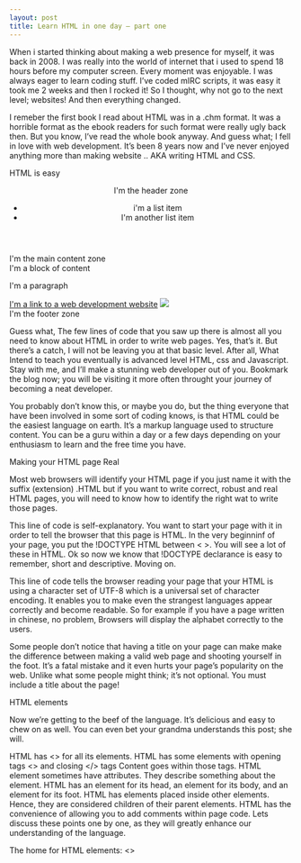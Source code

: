 ```yaml
---
layout: post
title: Learn HTML in one day – part one
---
```


When i started thinking about making a web presence for myself, it was back in 2008. I was really into the world of internet that i used to spend 18 hours before my computer screen. Every moment was enjoyable. I was always eager to learn coding stuff. I’ve coded mIRC scripts, it was easy it took me 2 weeks and then I rocked it! So I thought, why not go to the next level; websites! And then everything changed.

I remeber the first book I read about HTML was in a .chm format. It was a horrible format as the ebook readers for such format were really ugly back then. But you know, I’ve read the whole book anyway. And guess what; I fell in love with web development. It’s been 8 years now and I’ve never enjoyed anything more than making website .. AKA writing HTML and CSS.

HTML is easy

<!doctype html>
<html>
<head>
<meta chrset="utf-8">
<link rel="stylesheet" href="style.css">
<title>I'm the title of the page</title>
</head>
<body>
<header>I'm the header zone<br>
<ul>
<li>i'm a list item</li>
<li>I'm another list item</li>
</ul>
</header>
<main>I'm the main content zone
<div>I'm a block of content</div>
<p>I'm a paragraph</p>
<a href="http://cesr.net">I'm a link to a web development website</a>
<img src="http://lorempixel.com/400/200/">
</main>
<footer>I'm the footer zone</footer>
</body>
</html>

Guess what, The few lines of code that you saw up there is almost all you need to know about HTML in order to write web pages. Yes, that’s it. But there’s a catch, I will not be leaving you at that basic level. After all, What Intend to teach you eventually is advanced level HTML, css and Javascript. Stay with me, and I’ll make a stunning web developer out of you. Bookmark the blog now; you will be visiting it more often throught your journey of becoming a neat developer.

You probably don’t know this, or maybe you do, but the thing everyone that have been involved in some sort of coding knows, is that HTML could be the easiest language on earth. It’s a markup language used to structure content. You can be a guru within a day or a few days depending on your enthusiasm to learn and the free time you have.

Making your HTML page Real

Most web browsers will identify your HTML page if you just name it with the suffix (extension) .HTML but if you want to write correct, robust and real HTML pages, you will need to know how to identify the right wat to write those pages.

<!doctype html>

This line of code is self-explanatory. You want to start your page with it in order to tell the browser that this page is HTML. In the very beginninf of your page, you put the !DOCTYPE HTML between < >. You will see a lot of these in HTML. Ok so now we know that !DOCTYPE declarance is easy to remember, short and descriptive. Moving on.

<meta chrset="utf-8">

This line of code tells the browser reading your page that your HTML is using a character set of UTF-8 which is a universal set of character encoding. It enables you to make even the strangest languages appear correctly and become readable. So for example if you have a page written in chinese, no problem, Browsers will display the alphabet correctly to the users.

<title>I'm the title of the page</title>

Some people don’t notice that having a title on your page can make make the difference between making a valid web page and shooting yourself in the foot. It’s a fatal mistake and it even hurts your page’s popularity on the web. Unlike what some people might think; it’s not optional. You must include a title about the page!

HTML elements

Now we’re getting to the beef of the language. It’s delicious and easy to chew on as well. You can even bet your grandma understands this post; she will.

HTML has <> for all its elements.
HTML has some elements with opening tags <> and closing </> tags
Content goes within those tags.
HTML element sometimes have attributes. They describe something about the element.
HTML has an element for its head, an element for its body, and an element for its foot.
HTML has elements placed inside other elements. Hence, they are considered children of their parent elements.
HTML has the convenience of allowing you to add comments within page code.
Lets discuss these points one by one, as they will greatly enhance our understanding of the language.

 

The home for HTML elements: <>

